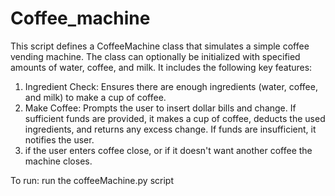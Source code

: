 # Coffee_machine

This script defines a CoffeeMachine class that simulates a simple coffee vending machine.
The class can optionally be initialized with specified amounts of water, coffee, and milk.
 It includes the following key features:

1. Ingredient Check: Ensures there are enough ingredients (water, coffee, and milk) to make a cup of coffee.
2. Make Coffee: Prompts the user to insert dollar bills and change.
 If sufficient funds are provided, it makes a cup of coffee, deducts the used ingredients, and returns any excess change.
  If funds are insufficient, it notifies the user.
3. if the user enters coffee close, or if it doesn't want another coffee the machine closes.

To run:
run the coffeeMachine.py script

